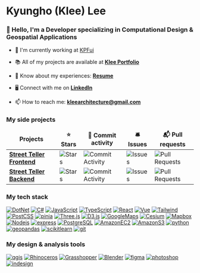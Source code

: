 <h1 align="left">Kyungho (Klee) Lee</h1>
<h3 align="left">👋 Hello, I'm a  Developer specializing in Computational Design & Geospatial Applications</h3>

- 🏢 I'm currently working at [KPFui](https://ui.kpf.com/)

- 📚 All of my projects are available at [**Klee Portfolio**](https://indd.adobe.com/view/a97b13db-9d12-47b6-a0e7-789b02d43585)

- 📄 Know about my experiences: [**Resume**](https://indd.adobe.com/view/54b5df40-4368-4f16-a32b-0d6b7d80cea9)

- 🖥️ Connect with me on [**LinkedIn**](https://www.linkedin.com/in/klee-arch/)

- 📫 How to reach me: **kleearchitecture@gmail.com**

<h3>My side projects</h3>
<table>
  <thead align="center">
    <tr border: none;>
      <td><b>Projects</b></td>
      <td><b>⭐ Stars</b></td>
      <td><b>🚀 Commit activity</b></td>
      <td><b>🛎 Issues</b></td>
      <td><b>📬 Pull requests</b></td>
    </tr>
  </thead>
  <tbody>
    <tr>
      <td><a href="https://github.com/Kyungho0511/street_teller_frontend"><b>Street Teller Frontend</b></a></td>
      <td><img alt="Stars" src="https://img.shields.io/github/stars/Kyungho0511/street_teller_frontend?style=flat-square&labelColor=343b41"/></td>
      <td><img alt="Commit Activity" src="https://img.shields.io/github/commit-activity/w/kyungho0511/street_teller_frontend?style=flat-square&labelColor=343b41" /></td>
      <td><img alt="Issues" src="https://img.shields.io/github/issues/Kyungho0511/street_teller_frontend?style=flat-square&labelColor=343b41"/></td>
      <td><img alt="Pull Requests" src="https://img.shields.io/github/issues-pr/Kyungho0511/street_teller_frontend?style=flat-square&labelColor=343b41"/></td>
    </tr>
    <tr>
      <td><a href="https://github.com/Kyungho0511/street_teller_backend"><b>Street Teller Backend</b></a></td>
      <td><img alt="Stars" src="https://img.shields.io/github/stars/Kyungho0511/street_teller_backend?style=flat-square&labelColor=343b41"/></td>
      <td><img alt="Commit Activity" src="https://img.shields.io/github/commit-activity/w/kyungho0511/street_teller_backend?style=flat-square&labelColor=343b41" /></td>
      <td><img alt="Issues" src="https://img.shields.io/github/issues/Kyungho0511/street_teller_backend?style=flat-square&labelColor=343b41"/></td>
      <td><img alt="Pull Requests" src="https://img.shields.io/github/issues-pr/Kyungho0511/street_teller_backend?style=flat-square&labelColor=343b41"/></td>
    </tr>
  </tbody>
</table>

<h3 align="left">My tech stack</h3>
<p>
  <a href="https://dotnet.microsoft.com/en-us/" target="_blank" rel="noreferrer"><img alt="DotNet" src="https://img.shields.io/badge/-DotNet-512BD4?style=flat-square&logo=dotnet&logoColor=white" /></a>
  <a href="https://dotnet.microsoft.com/en-us/languages/csharp#:~:text=C%23%20is%20a%20modern%2C%20innovative,5%20programming%20languages%20on%20GitHub." target="_blank" rel="noreferrer"><img alt="C#" src="https://img.shields.io/badge/-C%23-512BD4?style=flat-square" /></a>
  <a href="https://developer.mozilla.org/en-US/docs/Web/JavaScript" target="_blank" rel="noreferrer"> <img alt="JavaScript" src="https://img.shields.io/badge/-JavaScript-F7DF1E?style=flat-square&logo=javascript&logoColor=white" /></a>
  <a href="https://www.typescriptlang.org/" target="_blank" rel="noreferrer"><img alt="TypeScript" src="https://img.shields.io/badge/-TypeScript-007ACC?style=flat-square&logo=typescript&logoColor=white" /></a>
  <a href="https://react.dev/" target="_blank" rel="noreferrer"><img alt="React" src="https://img.shields.io/badge/-React-45b8d8?style=flat-square&logo=react&logoColor=white" /></a>
  <a href="https://vuejs.org/" target="_blank" rel="noreferrer"><img alt="Vue" src="https://img.shields.io/badge/-Vue-4FC08D?style=flat-square&logo=vuedotjs&logoColor=white" /></a>
  <a href="https://tailwindcss.com/" target="_blank" rel="noreferrer"><img alt="Tailwind" src="https://img.shields.io/badge/-Tailwind-06B6D4?style=flat-square&logo=tailwindcss&logoColor=white" /></a>
  <a href="https://postcss.org/" target="_blank" rel="noreferrer"><img alt="PostCSS" src="https://img.shields.io/badge/-PostCSS-DD3A0A?style=flat-square&logo=postcss&logoColor=white" /></a>
  <a href="https://pinia.vuejs.org/" target="_blank" rel="noreferrer"><img alt="pinia" src="https://img.shields.io/badge/-Pinia-F0D330?style=flat-square" /></a>
  <a href="https://threejs.org/" target="_blank" rel="noreferrer"> <img alt="Three.js" src="https://img.shields.io/badge/-Three.js-333333?style=flat-square&logo=threedotjs&logoColor=white" /></a>
  <a href="https://d3js.org/" target="_blank" rel="noreferrer"> <img alt="D3.js" src="https://img.shields.io/badge/-D3.js-F9A03C?style=flat-square&logo=d3&logoColor=white" /></a>
  <a href="https://developers.google.com/maps" target="_blank" rel="noreferrer"><img alt="GoogleMaps" src="https://img.shields.io/badge/-Google Maps-4285F4?style=flat-square&logo=googlemaps&logoColor=white" /></a>
  <a href="https://cesium.com/" target="_blank" rel="noreferrer"> <img alt="Cesium" src="https://img.shields.io/badge/-Cesium-6CADDF?style=flat-square&logo=cesium&logoColor=white" /></a>
  <a href="https://www.mapbox.com/" target="_blank" rel="noreferrer"> <img alt="Mapbox" src="https://img.shields.io/badge/-Mapbox-333333?style=flat-square&logo=mapbox&logoColor=white" /></a>
  <a href="https://nodejs.org/en" target="_blank" rel="noreferrer"><img alt="Nodejs" src="https://img.shields.io/badge/-Node.js-43853d?style=flat-square&logo=Node.js&logoColor=white" /></a>
  <a href="https://expressjs.com/" target="_blank" rel="noreferrer"><img alt="express" src="https://img.shields.io/badge/-Express.js-333333?style=flat-square&logo=express&logoColor=white" /></a>
  <a href="https://www.postgresql.org/" target="_blank" rel="noreferrer"><img alt="PostgreSQL" src="https://img.shields.io/badge/-PostgreSQL-4169E1?style=flat-square&logo=postgresql&logoColor=white" /></a>
  <a href="https://aws.amazon.com/pm/ec2/?trk=36c6da98-7b20-48fa-8225-4784bced9843&sc_channel=ps&ef_id=CjwKCAjwwqfABhBcEiwAZJjC3lPYvtsh_vuXDLKJ5y4pRHUYXYWp8PC23-6O7xW8elulfsaUJxF2WRoCk6QQAvD_BwE:G:s&s_kwcid=AL!4422!3!467723097970!e!!g!!amazon%20ec2!11198711716!118263955828&gbraid=0AAAAADjHtp9tiyXGXGbv66RTovGxBWNoj&gclid=CjwKCAjwwqfABhBcEiwAZJjC3lPYvtsh_vuXDLKJ5y4pRHUYXYWp8PC23-6O7xW8elulfsaUJxF2WRoCk6QQAvD_BwE" target="_blank" rel="noreferrer"><img alt="AmazonEC2" src="https://img.shields.io/badge/-Amazon EC2-FF9900?style=flat-square&logo=amazonec2&logoColor=white" /></a>
  <a href="https://aws.amazon.com/s3/" target="_blank" rel="noreferrer"><img alt="AmazonS3" src="https://img.shields.io/badge/-Amazon S3-569A31?style=flat-square&logo=amazons3&logoColor=white" /></a>
  <a href="https://www.python.org/" target="_blank" rel="noreferrer"><img alt="python" src="https://img.shields.io/badge/-Python-3776AB?style=flat-square&logo=python&logoColor=white" /></a>
  <a href="https://geopandas.org/en/stable/" target="_blank" rel="noreferrer"> <img alt="geopandas" src="https://img.shields.io/badge/-GeoPandas-139C5A?style=flat-square&logo=geopandas&logoColor=white" /></a>
  <a href="https://scikit-learn.org/stable/" target="_blank" rel="noreferrer"><img alt="scikitlearn" src="https://img.shields.io/badge/-scikit learn-F7931E?style=flat-square&logo=scikitlearn&logoColor=white" /></a>
  <a href="https://git-scm.com/" target="_blank" rel="noreferrer"><img alt="git" src="https://img.shields.io/badge/-Git-F05032?style=flat-square&logo=git&logoColor=white" /></a>
</p>

<h3 align="left">My design & analysis tools</h3>
<p>
  <a href="https://qgis.org/" target="_blank" rel="noreferrer"><img alt="qgis" src="https://img.shields.io/badge/-Qgis-589632?style=flat-square&logo=qgis&logoColor=white" /></a>
  <a href="https://www.rhino3d.com/" target="_blank" rel="noreferrer"><img alt="Rhinoceros" src="https://img.shields.io/badge/-Rhino3D-333333?style=flat-square&logo=rhinoceros&logoColor=white" /></a>
  <a href="https://www.grasshopper3d.com/" target="_blank" rel="noreferrer"><img alt="Grasshopper" src="https://img.shields.io/badge/-Grasshopper-73BA25?style=flat-square" /></a>
  <a href="https://www.blender.org/" target="_blank" rel="noreferrer"><img alt="Blender" src="https://img.shields.io/badge/-Blender-E87D0D?style=flat-square&logo=blender&logoColor=white" /></a>
  <a href="https://www.figma.com" target="_blank" rel="noreferrer"><img alt="figma" src="https://img.shields.io/badge/-Figma-F24E1E?style=flat-square&logo=figma&logoColor=white" /></a>
  <a href="https://www.adobe.com" target="_blank" rel="noreferrer"><img alt="photoshop" src="https://img.shields.io/badge/-Adobe Photoshop-3181FF?style=flat-square" /></a>
  <a href="https://www.adobe.com" target="_blank" rel="noreferrer"><img alt="indesign" src="https://img.shields.io/badge/-Adobe Indesign-E6007A?style=flat-square" /></a>
</p>
